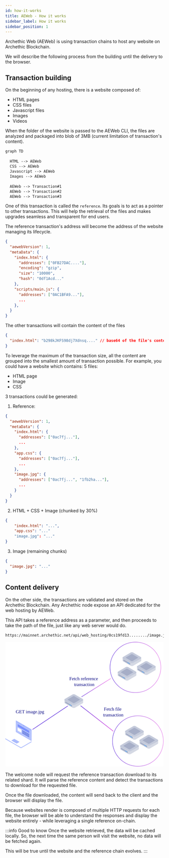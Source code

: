 ```yaml
---
id: how-it-works
title: AEWeb - How it works
sidebar_label: How it works
sidebar_position: 1
---
```


Archethic Web (AEWeb) is using transaction chains to host any website on Archethic Blockchain.

We will describe the following process from the building until the delivery to the browser.

## Transaction building

On the beginning of any hosting, there is a website composed of:

- HTML pages
- CSS files
- Javascript files
- Images
- Videos

When the folder of the website is passed to the AEWeb CLI, the files are analyzed and packaged into blob of 3MB (current limitation of transaction's content).

```mermaid
graph TD

  HTML --> AEWeb
  CSS --> AEWeb
  Javascript --> AEWeb
  Images --> AEWeb

  AEWeb --> Transaction#1
  AEWeb --> Transaction#2
  AEWeb --> Transaction#3

```

One of this transaction is called the `reference`. Its goals is to act as a pointer to other transactions. This will help the retrieval of the files and makes upgrades seamless and transparent for end users.

The reference transaction's address will become the address of the website managing its lifecycle.

```json
{
  "aewebVersion": 1,
  "metaData": {
    "index.html": {
      "addresses": ["0FB27DAC...."],
      "encoding": "gzip",
      "size": "10000",
      "hash": "0df1Acd..."
    },
    "scripts/main.js": {
      "addresses": ["0AC1BFA9..."],
      ...
    },
  } 
}
```

The other transactions will contain the content of the files

```json
{
  "index.html": "b298kJKFS98dj7Xdnsq...." // base64 of the file's content
}
```

To leverage the maximum of the transaction size, all the content are grouped into the smallest amount of transaction possible.
For example, you could have a website which contains: 5 files:

- HTML page
- Image
- CSS

3 transactions could be generated:

1. Reference:

```json
{
  "aewebVersion": 1,
  "metaData": {
    "index.html": {
      "addresses": ["0ac7fj..."],
      ...
    },
    "app.css": {
      "addresses": ["0ac7fj..."],
      ...
    },
    "image.jpg": {
      "addresses": ["0ac7fj...", "1fb2ha..."],
      ...
    }
  }
}
```

2. HTML + CSS + Image (chunked by 30%)

```json
{
    "index.html": "...",
    "app.css": "..."
    "image.jpg": "..."
}
```

3. Image (remaining chunks)

```json
{
  "image.jpg": "..."
}
```

## Content delivery
On the other side, the transactions are validated and stored on the Archethic Blockchain.
Any Archethic node expose an API dedicated for the web hosting by AEWeb.

This API takes a reference address as a parameter, and then proceeds to take the path of the file, just like any web server would do.

```sh
https://mainnet.archethic.net/api/web_hosting/0cs19fd13......../image.jpg
```

![aeweb_CDN](/img/aeweb_CDN.svg)

The welcome node will request the reference transaction download to its related shard.
It will parse the reference content and detect the transactions to download for the requested file.

Once the file downloaded, the content will send back to the client and the browser will display the file.

Because websites render is composed of multiple HTTP requests for each file, the browser will be able to understand the responses and display the website entirely - while leveraging a single reference on-chain.

:::info Good to know
Once the website retrieved, the data will be cached locally. So, the next time the same person will visit the website, no data will be fetched again.

This will be true until the website and the reference chain evolves.
:::
